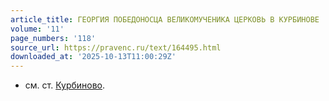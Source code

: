 ```yaml
---
article_title: ГЕОРГИЯ ПОБЕДОНОСЦА ВЕЛИКОМУЧЕНИКА ЦЕРКОВЬ В КУРБИНОВЕ
volume: '11'
page_numbers: '118'
source_url: https://pravenc.ru/text/164495.html
downloaded_at: '2025-10-13T11:00:29Z'
---
```


- см. ст. [Курбиново](https://pravenc.ru/text/Курбиново.html).
